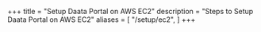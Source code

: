 +++
title = "Setup Daata Portal on AWS EC2"
description = "Steps to Setup Daata Portal on AWS EC2"
aliases = [
  "/setup/ec2",
]
+++
